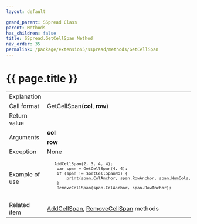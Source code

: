 ```yaml
---
layout: default

grand_parent: SSpread Class
parent: Methods
has_children: false
title: SSpread.GetCellSpan Method
nav_order: 35
permalink: /package/extension5/sspread/methods/GetCellSpan
---
```

# {{ page.title }}

<table>
  <tr>
    <td>Explanation</td>
    <td colspan="2"></td>
  </tr>
  <tr>
    <td>Call format</td>
    <td colspan="2">GetCellSpan(<b>col</b>, <b>row</b>)</td>
  </tr>
  <tr>
    <td>Return value</td>
    <td colspan="2"></td>
  </tr>  
  <tr>
    <td rowspan="2">Arguments</td>
    <td><b>col</b></td>
    <td></td>
  </tr>
  <tr>
    <td><b>row</b></td>
    <td></td>
  </tr>
  <tr>
    <td>Exception</td>
    <td colspan="2">None</td>
  </tr>
  <tr>
    <td>Example of use</td>
    <td colspan="2"><code><pre>
   AddCellSpan(2, 3, 4, 4);
    var span = GetCellSpan(4, 4);
    if (span != $GetCellSpanNo) {
        print(span.ColAnchor, span.RowAnchor, span.NumCols, span.NumRows, "\n");
    }
    RemoveCellSpan(span.ColAnchor, span.RowAnchor);
    </pre></code></td>
  </tr>
  <tr>
    <td>Related item</td>
    <td colspan="2"><a href="/package/extension5/sspread/methods/AddCellSpan">AddCellSpan</a>, <a href="/package/extension5/sspread/methods/RemoveCellSpan">RemoveCellSpan</a> methods</td>
  </tr>
</table>
